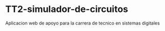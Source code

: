 # TT2-simulador-de-circuitos
Aplicacion web de apoyo para la carrera de tecnico en sistemas digitales
